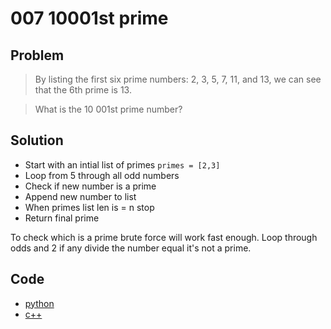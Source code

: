 # 007 10001st prime

## Problem
> By listing the first six prime numbers: 2, 3, 5, 7, 11, and 13, we can see that the 6th prime is 13.

> What is the 10 001st prime number?

## Solution
- Start with an intial list of primes `primes = [2,3]`
- Loop from 5 through all odd numbers
- Check if new number is a prime
- Append new number to list
- When primes list len is = n stop
- Return final prime

To check which is a prime brute force will work fast enough. Loop through odds and 2 if any divide the number equal it's not a prime.

## Code
- [python](007.py)
- [c++](007.cpp)

